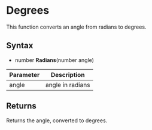 # Degrees

This function converts an angle from radians to degrees.

## Syntax

- number **Radians**(number angle)

Parameter | Description
--|--
angle | angle in radians

## Returns

Returns the angle, converted to degrees.
